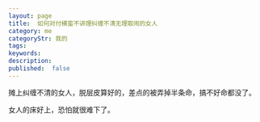 ```yaml
---
layout: page
title:  如何对付横蛮不讲理纠缠不清无理取闹的女人
category: me
categoryStr: 我的
tags:
keywords:
description:
published:  false
---
```


摊上纠缠不清的女人，脱层皮算好的，差点的被弄掉半条命，搞不好命都没了。

女人的床好上，恐怕就很难下了。



